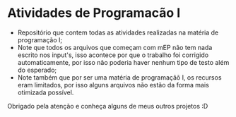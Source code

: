 # Atividades de Programacão I

- Repositório que contem todas as atividades realizadas na matéria de programação I;
- Note que todos os arquivos que começam com mEP não tem nada escrito nos input's, isso acontece por que o trabalho foi corrigido automaticamente, por isso não
poderia haver nenhum tipo de testo além do esperado;
- Note também que por ser uma matéria de programaçãõ I, os recursos eram limitados, por isso alguns arquivos não estão da forma mais otimizada possível.

Obrigado pela atenção e conheça alguns de meus outros projetos :D

